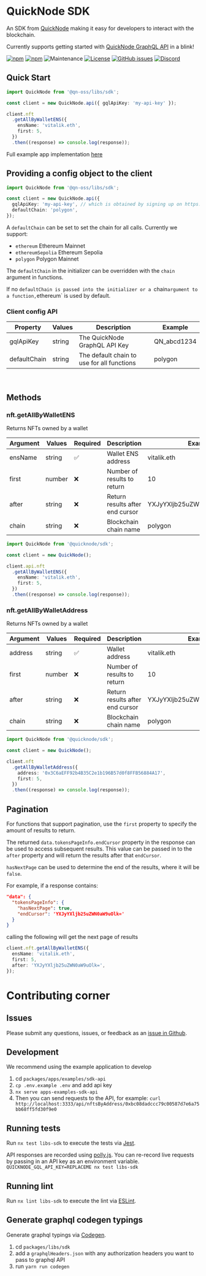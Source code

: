 # QuickNode SDK

An SDK from [QuickNode](https://www.quicknode.com/) making it easy for developers to interact with the blockchain.

Currently supports getting started with [QuickNode GraphQL API](https://docs.quicknode.com/docs/graphql/getting-started) in a blink!

[![npm](https://img.shields.io/npm/dm/@quicknode/sdk)](https://www.npmjs.com/package/@quicknode/sdk)
[![npm](https://img.shields.io/npm/v/@quicknode/sdk?color=g)](https://www.npmjs.com/package/@quicknode/sdk)
![Maintenance](https://img.shields.io/maintenance/yes/2022?color=g)
[![License](https://img.shields.io/npm/l/@quicknode/sdk?color=g)](https://github.com/quiknode-labs/qn-oss/blob/main/LICENSE.txt)
[![GitHub issues](https://img.shields.io/github/issues-raw/quiknode-labs/qn-oss?color=g)](https://github.com/quiknode-labs/qn-oss/issues)
[![Discord](https://img.shields.io/discord/880505845090250794?color=g)](https://discord.gg/DkdgEqE)

## Quick Start

```ts
import QuickNode from '@qn-oss/libs/sdk';

const client = new QuickNode.api({ gqlApiKey: 'my-api-key' });

client.nft
  .getAllByWalletENS({
    ensName: 'vitalik.eth',
    first: 5,
  })
  .then((response) => console.log(response));
```

Full example app implementation [here](https://github.com/quiknode-labs/qn-oss/tree/main/packages/apps/examples/nft-sdk)

## Providing a config object to the client

```ts
import QuickNode from '@qn-oss/libs/sdk';

const client = new QuickNode.api({
  gqlApiKey: 'my-api-key', // which is obtained by signing up on https://www.quicknode.com/signup
  defaultChain: 'polygon',
});
```

A `defaultChain` can be set to set the chain for all calls. Currently we support:

- `ethereum` Ethereum Mainnet
- `ethereumSepolia` Ethereum Sepolia
- `polygon` Polygon Mainnet

The `defaultChain` in the initializer can be overridden with the `chain` argument in functions.

If no `defaultChain is passed into the initializer or a `chain`argument to a function,`ethereum` is used by default.

### Client config API

| Property     | Values | Description                                | Example     |
| ------------ | ------ | ------------------------------------------ | ----------- |
| gqlApiKey    | string | The QuickNode GraphQL API Key              | QN_abcd1234 |
| defaultChain | string | The default chain to use for all functions | polygon     |

<br>

## Methods

### nft.getAllByWalletENS

Returns NFTs owned by a wallet

| Argument | Values | Required | Description                     | Example                     |
| -------- | ------ | -------- | ------------------------------- | --------------------------- |
| ensName  | string | ✅       | Wallet ENS address              | vitalik.eth                 |
| first    | number | ❌       | Number of results to return     | 10                          |
| after    | string | ❌       | Return results after end cursor | YXJyYXljb25uZWN0aW9uOjUwNQ= |
| chain    | string | ❌       | Blockchain chain name           | polygon                     |

```ts
import QuickNode from '@quicknode/sdk';

const client = new QuickNode();

client.api.nft
  .getAllByWalletENS({
    ensName: 'vitalik.eth',
    first: 5,
  })
  .then((response) => console.log(response));
```

### nft.getAllByWalletAddress

Returns NFTs owned by a wallet

| Argument | Values | Required | Description                     | Example                     |
| -------- | ------ | -------- | ------------------------------- | --------------------------- |
| address  | string | ✅       | Wallet address                  | vitalik.eth                 |
| first    | number | ❌       | Number of results to return     | 10                          |
| after    | string | ❌       | Return results after end cursor | YXJyYXljb25uZWN0aW9uOjUwNQ= |
| chain    | string | ❌       | Blockchain chain name           | polygon                     |

```ts
import QuickNode from '@quicknode/sdk';

const client = new QuickNode();

client.nft
  .getAllByWalletAddress({
    address: '0x3C6aEFF92b4B35C2e1b196B57d0f8FFB56884A17',
    first: 5,
  })
  .then((response) => console.log(response));
```

## Pagination

For functions that support pagination, use the `first` property to specify the amount of results to return.

The returned `data.tokensPageInfo.endCursor` property in the response can be used to access subsequent results. This value can be passed in to the `after` property and will return the results after that `endCursor`.

`hasNextPage` can be used to determine the end of the results, where it will be `false`.

For example, if a response contains:

```json
"data": {
  "tokensPageInfo": {
    "hasNextPage": true,
    "endCursor": 'YXJyYXljb25uZWN0aW9uOlk='
  }
}
```

calling the following will get the next page of results

```typescript
client.nft.getAllByWalletENS({
  ensName: 'vitalik.eth',
  first: 5,
  after: 'YXJyYXljb25uZWN0aW9uOlk=',
});
```

# Contributing corner

## Issues

Please submit any questions, issues, or feedback as an [issue in Github](https://github.com/quiknode-labs/qn-oss/issues).

## Development

We recommend using the example application to develop

1. cd `packages/apps/examples/sdk-api`
2. `cp .env.example .env` and add api key
3. `nx serve apps-examples-sdk-api`
4. Then you can send requests to the API, for example: `curl http://localhost:3333/api/nftsByAddress/0xbc08dadccc79c00587d7e6a75bb68ff5fd30f9e0`

## Running tests

Run `nx test libs-sdk` to execute the tests via [Jest](https://jestjs.io).

API responses are recorded using [polly.js](https://github.com/Netflix/pollyjs). You can re-record live requests by passing in an API key as an environment variable.
`QUICKNODE_GQL_API_KEY=REPLACEME nx test libs-sdk`

## Running lint

Run `nx lint libs-sdk` to execute the lint via [ESLint](https://eslint.org/).

## Generate graphql codegen typings

Generate graphql typings via [Codegen](https://www.the-guild.dev/graphql/codegen).

1. cd `packages/libs/sdk`
2. add a `graphqlHeaders.json` with any authorization headers you want to pass to graphql API
3. run `yarn run codegen`

